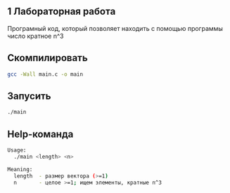 ## 1 Лабораторная работа

Програмный код, который позволяет находить с помощью программы число кратное n^3


## Скомпилировать
```bash
gcc -Wall main.c -o main
```

## Запусить

```bash
./main
```

## Help-команда
```bash
Usage:
  ./main <length> <n>

Meaning:
  length  - размер вектора (>=1)
  n       - целое >=1; ищем элементы, кратные n^3
```